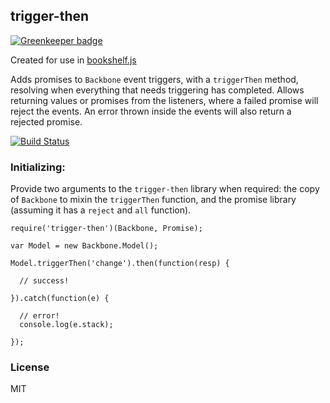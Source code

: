 ## trigger-then

[![Greenkeeper badge](https://badges.greenkeeper.io/bookshelf/trigger-then.svg)](https://greenkeeper.io/)

Created for use in [bookshelf.js](http://github.com/tgriesser/bookshelf)

Adds promises to `Backbone` event triggers, with a `triggerThen` method,
resolving when everything that needs triggering has completed. Allows 
returning values or promises from the listeners, where a failed promise will
reject the events. An error thrown inside the events will also return a 
rejected promise.

[![Build Status](https://travis-ci.org/bookshelf/trigger-then.png?branch=master)](https://travis-ci.org/bookshelf/trigger-then)

### Initializing:

Provide two arguments to the `trigger-then` library when required: 
the copy of `Backbone` to mixin the `triggerThen` function, and the
promise library (assuming it has a `reject` and `all` function).

```
require('trigger-then')(Backbone, Promise);

var Model = new Backbone.Model();

Model.triggerThen('change').then(function(resp) {

  // success!

}).catch(function(e) {
  
  // error!
  console.log(e.stack);

});
```

### License

MIT
